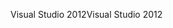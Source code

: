 <span data-ttu-id="03243-101">Visual Studio 2012</span><span class="sxs-lookup"><span data-stu-id="03243-101">Visual Studio 2012</span></span>